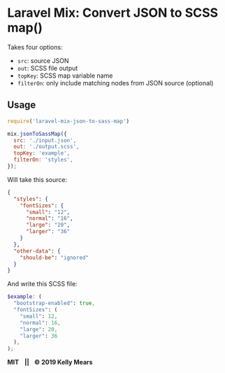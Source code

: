 # Laravel Mix: Convert JSON to SCSS map()

Takes four options:

- `src`: source JSON
- `out`: SCSS file output
- `topKey`: SCSS map variable name
- `filterOn`: only include matching nodes from JSON source (optional)

## Usage

```js
require('laravel-mix-json-to-sass-map')

mix.jsonToSassMap({
  src: './input.json',
  out: './output.scss',
  topKey: 'example',
  filterOn: 'styles',
});
```

Will take this source:

```json
{
  "styles": {
    "fontSizes": {
      "small": "12",
      "normal": "16",
      "large": "20",
      "larger": "36"
    }
  },
  "other-data": {
    "should-be": "ignored"
  }
}
```

And write this SCSS file:

```scss
$example: (
  "bootstrap-enabled": true,
  "fontSizes": (
    "small": 12,
    "normal": 16,
    "large": 20,
    "larger": 36
  ),
);

```

**MIT&nbsp;&nbsp;&nbsp;&nbsp;||**&nbsp;&nbsp;
**&copy; 2019 Kelly Mears**